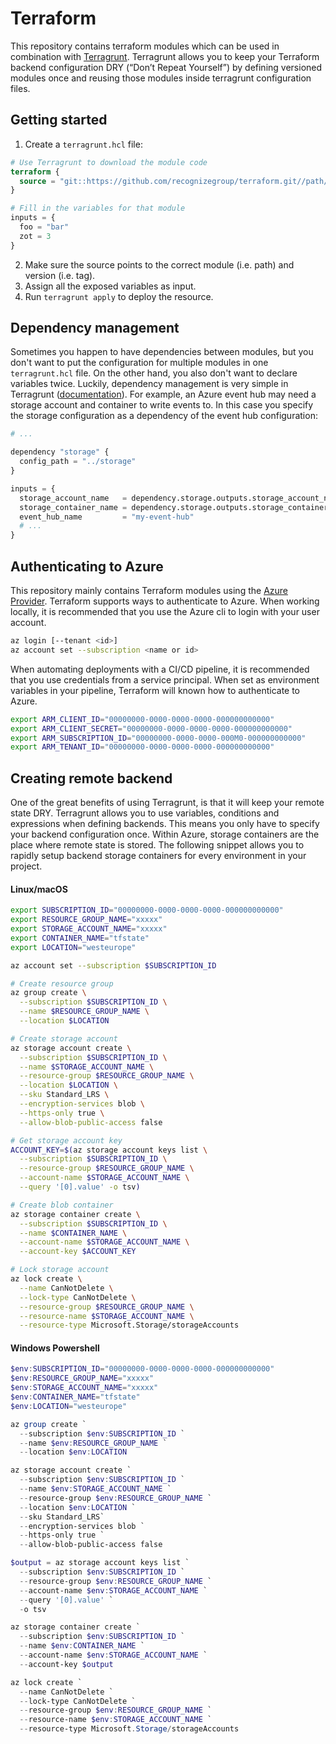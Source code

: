 # Terraform

This repository contains terraform modules which can be used in combination with [Terragrunt](https://terragrunt.gruntwork.io/). Terragrunt allows you to keep your Terraform backend configuration DRY (“Don’t Repeat Yourself”) by defining versioned modules once and reusing those modules inside terragrunt configuration files.

## Getting started

1. Create a `terragrunt.hcl` file:

```terraform
# Use Terragrunt to download the module code
terraform {
  source = "git::https://github.com/recognizegroup/terraform.git//path/to/module?ref=v1.0.0"
}

# Fill in the variables for that module
inputs = {
  foo = "bar"
  zot = 3
}
```

2. Make sure the source points to the correct module (i.e. path) and version (i.e. tag).
3. Assign all the exposed variables as input.
4. Run `terragrunt apply` to deploy the resource.

## Dependency management

Sometimes you happen to have dependencies between modules, but you don't want to put the configuration for multiple modules in one `terragrunt.hcl` file. On the other hand, you also don't want to declare variables twice. Luckily, dependency management is very simple in Terragrunt ([documentation](https://terragrunt.gruntwork.io/docs/reference/config-blocks-and-attributes/#dependency)). For example, an Azure event hub may need a storage account and container to write events to. In this case you specify the storage configuration as a dependency of the event hub configuration:

```terraform
# ...

dependency "storage" {
  config_path = "../storage"
}

inputs = {
  storage_account_name   = dependency.storage.outputs.storage_account_name
  storage_container_name = dependency.storage.outputs.storage_container_name
  event_hub_name         = "my-event-hub"
  # ...
}
```

## Authenticating to Azure

This repository mainly contains Terraform modules using the [Azure Provider](https://registry.terraform.io/providers/hashicorp/azurerm/latest/docs). Terraform supports ways to authenticate to Azure. When working locally, it is recommended that you use the Azure cli to login with your user account.

```bash
az login [--tenant <id>]
az account set --subscription <name or id>
```

When automating deployments with a CI/CD pipeline, it is recommended that you use credentials from a service principal. When set as environment variables in your pipeline, Terraform will known how to authenticate to Azure.

```bash
export ARM_CLIENT_ID="00000000-0000-0000-0000-000000000000"
export ARM_CLIENT_SECRET="00000000-0000-0000-0000-000000000000"
export ARM_SUBSCRIPTION_ID="00000000-0000-0000-000M0-000000000000"
export ARM_TENANT_ID="00000000-0000-0000-0000-000000000000"
```

## Creating remote backend

One of the great benefits of using Terragrunt, is that it will keep your remote state DRY. Terragrunt allows you to use variables, conditions and expressions when defining backends. This means you only have to specify your backend configuration once. Within Azure, storage containers are the place where remote state is stored. The following snippet allows you to rapidly setup backend storage containers for every environment in your project.

#### Linux/macOS

```bash
export SUBSCRIPTION_ID="00000000-0000-0000-0000-000000000000"
export RESOURCE_GROUP_NAME="xxxxx"
export STORAGE_ACCOUNT_NAME="xxxxx"
export CONTAINER_NAME="tfstate"
export LOCATION="westeurope"

az account set --subscription $SUBSCRIPTION_ID

# Create resource group
az group create \
  --subscription $SUBSCRIPTION_ID \
  --name $RESOURCE_GROUP_NAME \
  --location $LOCATION

# Create storage account
az storage account create \
  --subscription $SUBSCRIPTION_ID \
  --name $STORAGE_ACCOUNT_NAME \
  --resource-group $RESOURCE_GROUP_NAME \
  --location $LOCATION \
  --sku Standard_LRS \
  --encryption-services blob \
  --https-only true \
  --allow-blob-public-access false

# Get storage account key
ACCOUNT_KEY=$(az storage account keys list \
  --subscription $SUBSCRIPTION_ID \
  --resource-group $RESOURCE_GROUP_NAME \
  --account-name $STORAGE_ACCOUNT_NAME \
  --query '[0].value' -o tsv)

# Create blob container
az storage container create \
  --subscription $SUBSCRIPTION_ID \
  --name $CONTAINER_NAME \
  --account-name $STORAGE_ACCOUNT_NAME \
  --account-key $ACCOUNT_KEY

# Lock storage account
az lock create \
  --name CanNotDelete \
  --lock-type CanNotDelete \
  --resource-group $RESOURCE_GROUP_NAME \
  --resource-name $STORAGE_ACCOUNT_NAME \
  --resource-type Microsoft.Storage/storageAccounts
```

#### Windows Powershell

```ps1
$env:SUBSCRIPTION_ID="00000000-0000-0000-0000-000000000000"
$env:RESOURCE_GROUP_NAME="xxxxx"
$env:STORAGE_ACCOUNT_NAME="xxxxx"
$env:CONTAINER_NAME="tfstate"
$env:LOCATION="westeurope"

az group create `
  --subscription $env:SUBSCRIPTION_ID `
  --name $env:RESOURCE_GROUP_NAME `
  --location $env:LOCATION

az storage account create `
  --subscription $env:SUBSCRIPTION_ID `
  --name $env:STORAGE_ACCOUNT_NAME `
  --resource-group $env:RESOURCE_GROUP_NAME `
  --location $env:LOCATION `
  --sku Standard_LRS`
  --encryption-services blob `
  --https-only true `
  --allow-blob-public-access false

$output = az storage account keys list `
  --subscription $env:SUBSCRIPTION_ID `
  --resource-group $env:RESOURCE_GROUP_NAME `
  --account-name $env:STORAGE_ACCOUNT_NAME `
  --query '[0].value' `
  -o tsv

az storage container create `
  --subscription $env:SUBSCRIPTION_ID `
  --name $env:CONTAINER_NAME `
  --account-name $env:STORAGE_ACCOUNT_NAME `
  --account-key $output

az lock create `
  --name CanNotDelete `
  --lock-type CanNotDelete `
  --resource-group $env:RESOURCE_GROUP_NAME `
  --resource-name $env:STORAGE_ACCOUNT_NAME `
  --resource-type Microsoft.Storage/storageAccounts
```
